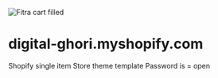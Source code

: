 ![Fitra cart filled ](https://user-images.githubusercontent.com/62718674/192947453-c90786e2-189e-44b3-b860-92c1dd2bf218.png)
# digital-ghori.myshopify.com
Shopify single item Store theme template
Password is = open
